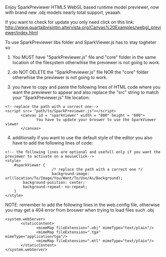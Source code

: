 Enjoy SparkPreviewer HTML5 WebGL based runtime model previewer, now with brand new .obj models nearly total support, yeaaah.

If you want to check for update you only need click on this link:
http://www.quartaibvisintin.altervista.org/Canvas%20Examples/webgl_previewer/index.html

To use SparkPreviewer libs folder and SparkViewer.js has to stay togheter so

1) You MUST have "SparkPreviewer.js" file and "core" folder in the same location of the filesystem otherwhise the previewer is not going to work.

2) do NOT DELETE the "SparkPreviewer.js" file NOR the "core" folder otherwhise the previewer is not going to work.

3) you have to copy and paste the following lines of HTML code where you want the previewer to appear and also replace the "src" string to match your "SparkPreviewer.js" file location:

```
<!--replace the path with a correct one-->
<script src= "path/to/SparkPreviewer.js"></script>
       <canvas id = "sparkViewer" width = "800" height = "600">
              You have to update your broswer to use the SparkViewer viewer
       </canvas>
```
4) additionally if you want to use the default style of the editor you also have to add the following lines of code:


```
<!-- the following lines are optional and usefull only if you want the previewer to activate on a mouseClick-->
<style>
    #sparkViewer {
                     /* replace the path with a correct one */
                     background-image: url(location/To/Image/You/Want/To/Use/As/Background); 
        background-position: center;
        background-repeat: no-repeat;
    }
</style>
```

NOTE: remember to add the following lines in the web.config file, otherwise you may get a 404 error from broswer when trying to load files such .obj

```
<system.webServer>
       <staticContent>
              <mimeMap fileExtension=".obj" mimeType="text/plain"/>
              <mimeMap fileExtension=".tga" mimeType="application/tga"/>
              <mimeMap fileExtension=".mtl" mimeType="text/plain"/>
       </staticContent>
</system.webServer>
```
